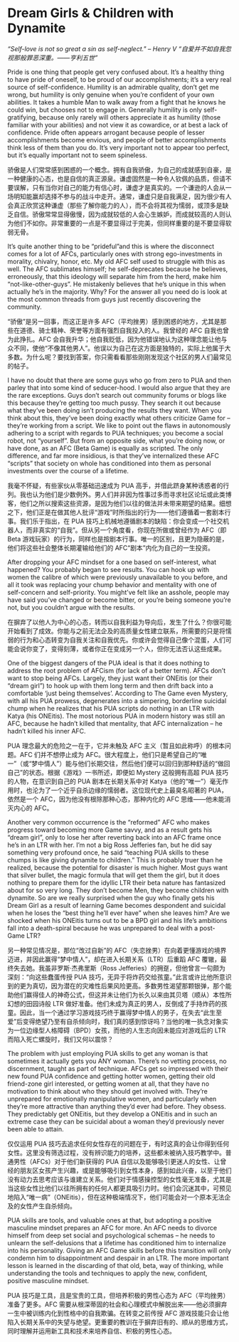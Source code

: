 # Dream Girls & Children with Dynamite

*“Self-love is not so great a sin as self-neglect." – Henry V*
*“自爱并不如自我忽视那般罪恶深重。——亨利五世”*

Pride is one thing that people get very confused about. It’s a healthy thing to have pride of oneself, to be proud of our accomplishments; it’s a very real source of self-confidence. Humility is an admirable quality, don’t get me wrong, but humility is only genuine when you’re confident of your own abilities. It takes a humble Man to walk away from a fight that he knows he could win, but chooses not to engage in. Generally humility is only self-gratifying, because only rarely will others appreciate it as humility (those familiar with your abilities) and not view it as cowardice, or at best a lack of confidence. Pride often appears arrogant because people of lesser accomplishments become envious, and people of better accomplishments think less of them than you do. It’s very important not to appear too perfect, but it’s equally important not to seem spineless.

骄傲是人们常常感到困惑的一个概念。拥有自我骄傲，为自己的成就感到自豪，是一种健康的心态，也是自信的真正源泉。谦虚固然是一种令人钦佩的品质，但请不要误解，只有当你对自己的能力有信心时，谦虚才是真实的。一个谦逊的人会从一场明知能赢却选择不参与的战斗中走开。通常，谦虚只是自我满足，因为很少有人会真正欣赏这种谦虚（那些了解你能力的人），而不会将其视为懦弱，或顶多是缺乏自信。骄傲常常显得傲慢，因为成就较低的人会心生嫉妒，而成就较高的人则认为他们不如你。非常重要的一点是不要显得过于完美，但同样重要的是不要显得软弱无骨。

It’s quite another thing to be “prideful”and this is where the disconnect comes for a lot of AFCs, particularly ones with strong ego-investments in morality, chivalry, honor, etc. My old AFC self used to struggle with this as well. The AFC sublimates himself; he self-deprecates because he believes, erroneously, that this ideology will separate him from the herd, make him “not-like-other-guys”. He mistakenly believes that he’s unique in this when actually he’s in the majority. Why? For the answer all you need do is look at the most common threads from guys just recently discovering the community.

“骄傲”是另一回事，而这正是许多 AFC（平均挫男）感到困惑的地方，尤其是那些在道德、骑士精神、荣誉等方面有强烈自我投入的人。我曾经的 AFC 自我也曾为此挣扎。AFC 会自我升华；他自我贬低，因为他错误地认为这种理念能让他与众不同，使他“不像其他男人”。他误以为自己在这方面是独特的，实际上他属于大多数。为什么呢？要找到答案，你只需看看那些刚刚发现这个社区的男人们最常见的帖子。

I have no doubt that there are some guys who go from zero to PUA and then parley that into some kind of seducer-hood. I would also argue that they are the rare exceptions. Guys don’t search out community forums or blogs like this because they’re getting too much pussy. They search it out because what they’ve been doing isn’t producing the results they want. When you think about this, they’ve been doing exactly what others criticize Game for – they’re working from a script. We like to point out the flaws in autonomously adhering to a script with regards to PUA techniques; you become a social robot, not “yourself”. But from an opposite side, what you’re doing now, or have done, as an AFC (Beta Game) is equally as scripted. The only difference, and far more insidious, is that they’ve internalized these AFC “scripts” that society on whole has conditioned into them as personal investments over the course of a lifetime.

我毫不怀疑，有些家伙从零基础迅速成为 PUA 高手，并借此跻身某种诱惑者的行列。我也认为他们是少数例外。男人们并非因为性事过多而寻求社区论坛或此类博客，他们之所以搜索这些资源，是因为他们以往的做法并未带来期望的结果。细想之下，他们正是在做其他人批评“游戏”时所指出的行为——他们遵循着一套剧本行事。我们乐于指出，在 PUA 技巧上机械地遵循剧本的缺陷：你会变成一个社交机器人，而非真实的“自我”。但从另一个角度看，你现在所做或曾经作为 AFC（即 Beta 游戏玩家）的行为，同样也是按剧本行事。唯一的区别，且更为隐蔽的是，他们将这些社会整体长期灌输给他们的 AFC“剧本”内化为自己的一生投资。

After dropping your AFC mindset for a one based on self-interest, what happened? You probably began to see results. You can hook up with women the calibre of which were previously unavailable to you before, and all it took was replacing your chump behavior and mentality with one of self-concern and self-priority. You might’ve felt like an asshole, people may have said you’ve changed or become bitter, or you’re being someone you’re not, but you couldn’t argue with the results.

在摒弃了以他人为中心的心态，转而以自我利益为导向后，发生了什么？你很可能开始看到了成效。你能与之前无法企及的高质量女性建立联系，所需要的只是将懦弱的行为和心态转变为自我关注和自我优先。你或许会觉得自己像个混蛋，人们可能会说你变了，变得刻薄，或者你正在变成另一个人，但你无法否认这些成果。

One of the biggest dangers of the PUA ideal is that it does nothing to address the root problem of AFCism (for lack of a better term). AFCs don’t want to stop being AFCs. Largely, they just want their ONEitis (or their “dream girl”) to hook up with them long term and then drift back into a comfortable ‘just being themselves’. According to The Game even Mystery, with all his PUA prowess, degenerates into a simpering, borderline suicidal chump when he realizes that his PUA scripts do nothing in an LTR with Katya (his ONEitis). The most notorious PUA in modern history was still an AFC, because he hadn’t killed that mentality, that AFC internalization – he hadn’t killed his inner AFC.

PUA 理念最大的危险之一在于，它并未触及 AFC 主义（暂且如此称呼）的根本问题。AFC 们并不想停止成为 AFC。很大程度上，他们只是希望自己的“唯一”（或“梦中情人”）能与他们长期交往，然后他们便可以回归到那种舒适的“做回自己”的状态。根据《游戏》一书所述，即便如 Mystery 这般拥有高超 PUA 技巧的人物，在意识到自己的 PUA 剧本在长期关系中对 Katya（他的“唯一”）毫无作用时，也沦为了一个近乎自杀边缘的懦弱者。这位现代史上最臭名昭著的 PUA，依然是一个 AFC，因为他没有根除那种心态，那种内化的 AFC 思维——他未能消灭内心的 AFC。

Another very common occurrence is the “reformed” AFC who makes progress toward becoming more Game savvy, and as a result gets his “dream girl”, only to lose her after reverting back into an AFC frame once he’s in an LTR with her. I’m not a big Ross Jefferies fan, but he did say something very profound once, he said “teaching PUA skills to these chumps is like giving dynamite to children.” This is probably truer than he realized, because the potential for disaster is much higher. Most guys want that silver bullet, the magic formula that will get them the girl, but it does nothing to prepare them for the idyllic LTR their beta nature has fantasized about for so very long. They don’t become Men, they become children with dynamite. So are we really surprised when the guy who finally gets his Dream Girl as a result of learning Game becomes despondent and suicidal when he loses the “best thing he’ll ever have” when she leaves him? Are we shocked when his ONEitis turns out to be a BPD girl and his life’s ambitions fall into a death-spiral because he was unprepared to deal with a post-Game LTR?

另一种常见情况是，那位“改过自新”的 AFC（失恋挫男）在向着更懂游戏的境界迈进，并因此赢得“梦中情人”，却在进入长期关系（LTR）后重蹈 AFC 覆辙，最终失去她。我虽非罗斯·杰弗里斯（Ross Jefferies）的拥趸，但他曾言一句颇为深刻：“向这些蠢蛋传授 PUA 技巧，无异于将炸药交给孩童。”此言或许比他所意识到的更为真切，因为潜在的灾难性后果风险更高。多数男性渴望那颗银弹，那个能助他们赢得佳人的神奇公式，但这并未让他们为长久以来由其贝塔（顺从）本性所幻想的田园诗般 LTR 做好准备。他们未成为真正的男人，反倒成了手持炸药的孩童。因此，当一个通过学习游戏技巧终于赢得梦中情人的男子，在失去“此生至爱”后变得绝望乃至有自杀倾向时，我们真的感到惊讶吗？当他的唯一执念对象实为一位边缘型人格障碍（BPD）女孩，而他的人生志向因未能应对游戏后的 LTR 而陷入死亡螺旋时，我们又何以震惊？

The problem with just employing PUA skills to get any woman is that sometimes it actually gets you ANY woman. There’s no vetting process, no discernment, taught as part of technique. AFCs get so impressed with their new found PUA confidence and getting hotter women, getting their old friend-zone girl interested, or getting women at all, that they have no motivation to think about who they should get involved with. They’re unprepared for emotionally manipulative women, and particularly when they’re more attractive than anything they’d ever had before. They obsess. They predictably get ONEitis, but they develop a ONEitis and in such an extreme case they can be suicidal about a woman they’d previously never been able to attain.

仅仅运用 PUA 技巧去追求任何女性存在的问题在于，有时这真的会让你得到任何女性。这里没有筛选过程，没有辨识能力的培养，这些都未被纳入技巧教学中。普通男性（AFCs）对于他们新获得的 PUA 自信以及能够吸引更迷人的女性、让曾经的朋友区女孩产生兴趣，或是能够吸引到女性本身，感到如此兴奋，以至于他们没有动力去思考应该与谁建立关系。他们对于情感操控型的女性毫无准备，尤其是当这些女性比他们以往所拥有的任何人都更具吸引力时。他们会沉迷其中，可预见地陷入“唯一病”（ONEitis），但在这种极端情况下，他们可能会对一个原本无法企及的女性产生自杀倾向。

PUA skills are tools, and valuable ones at that, but adopting a positive masculine mindset prepares an AFC for more. An AFC needs to divorce himself from deep set social and psychological schemas – he needs to unlearn the self-delusions that a lifetime has conditioned him to internalize into his personality. Giving an AFC Game skills before this transition will only condemn him to disappointment and despair in an LTR. The more important lesson is learned in the discarding of that old, beta, way of thinking, while understanding the tools and techniques to apply the new, confident, positive masculine mindset.

PUA 技巧是工具，且是宝贵的工具，但培养积极的男性心态为 AFC（平均挫男）准备了更多。AFC 需要从根深蒂固的社会和心理模式中解脱出来——他必须摒弃一生中被训练内化到性格中的自我欺骗。在转变之前传授 AFC 游戏技能只会让他陷入长期关系中的失望与绝望。更重要的教训在于摒弃旧有的、顺从的思维方式，同时理解并运用新工具和技术来培养自信、积极的男性心态。